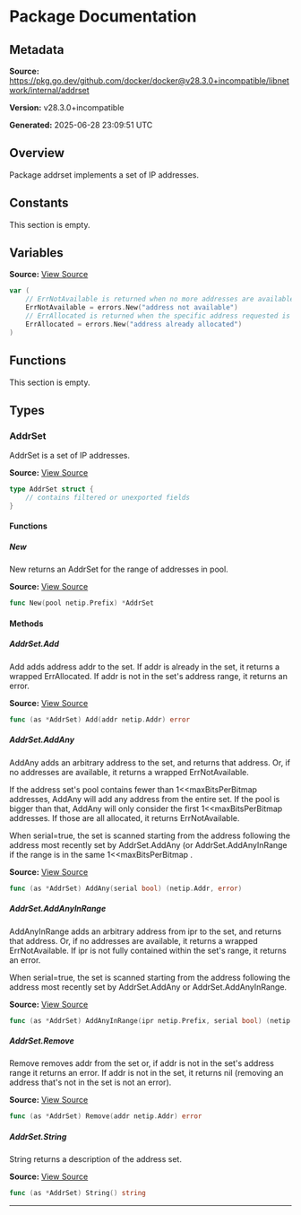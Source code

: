 # Package Documentation

## Metadata

**Source:** https://pkg.go.dev/github.com/docker/docker@v28.3.0+incompatible/libnetwork/internal/addrset

**Version:** v28.3.0+incompatible

**Generated:** 2025-06-28 23:09:51 UTC

## Overview

Package addrset implements a set of IP addresses.


## Constants

This section is empty.

## Variables

**Source:** [View Source](https://github.com/docker/docker/blob/v28.3.0/libnetwork/internal/addrset/addrset.go#L16)

```go
var (
	// ErrNotAvailable is returned when no more addresses are available to set
	ErrNotAvailable = errors.New("address not available")
	// ErrAllocated is returned when the specific address requested is already allocated
	ErrAllocated = errors.New("address already allocated")
)
```

## Functions

This section is empty.

## Types

### AddrSet

AddrSet is a set of IP addresses.

**Source:** [View Source](https://github.com/docker/docker/blob/v28.3.0/libnetwork/internal/addrset/addrset.go#L39)  

```go
type AddrSet struct {
	// contains filtered or unexported fields
}
```

#### Functions

##### New

New returns an AddrSet for the range of addresses in pool.

**Source:** [View Source](https://github.com/docker/docker/blob/v28.3.0/libnetwork/internal/addrset/addrset.go#L45)  

```go
func New(pool netip.Prefix) *AddrSet
```

#### Methods

##### AddrSet.Add

Add adds address addr to the set. If addr is already in the set, it returns a
wrapped ErrAllocated. If addr is not in the set's address range, it returns
an error.

**Source:** [View Source](https://github.com/docker/docker/blob/v28.3.0/libnetwork/internal/addrset/addrset.go#L55)  

```go
func (as *AddrSet) Add(addr netip.Addr) error
```

##### AddrSet.AddAny

AddAny adds an arbitrary address to the set, and returns that address. Or, if
no addresses are available, it returns a wrapped ErrNotAvailable.

If the address set's pool contains fewer than 1<<maxBitsPerBitmap addresses,
AddAny will add any address from the entire set. If the pool is bigger than
that, AddAny will only consider the first 1<<maxBitsPerBitmap addresses. If
those are all allocated, it returns ErrNotAvailable.

When serial=true, the set is scanned starting from the address following
the address most recently set by AddrSet.AddAny (or AddrSet.AddAnyInRange
if the range is in the same 1<<maxBitsPerBitmap .

**Source:** [View Source](https://github.com/docker/docker/blob/v28.3.0/libnetwork/internal/addrset/addrset.go#L81)  

```go
func (as *AddrSet) AddAny(serial bool) (netip.Addr, error)
```

##### AddrSet.AddAnyInRange

AddAnyInRange adds an arbitrary address from ipr to the set, and returns that
address. Or, if no addresses are available, it returns a wrapped ErrNotAvailable.
If ipr is not fully contained within the set's range, it returns an error.

When serial=true, the set is scanned starting from the address following
the address most recently set by AddrSet.AddAny or AddrSet.AddAnyInRange.

**Source:** [View Source](https://github.com/docker/docker/blob/v28.3.0/libnetwork/internal/addrset/addrset.go#L102)  

```go
func (as *AddrSet) AddAnyInRange(ipr netip.Prefix, serial bool) (netip.Addr, error)
```

##### AddrSet.Remove

Remove removes addr from the set or, if addr is not in the set's address range it
returns an error. If addr is not in the set, it returns nil (removing an address
that's not in the set is not an error).

**Source:** [View Source](https://github.com/docker/docker/blob/v28.3.0/libnetwork/internal/addrset/addrset.go#L127)  

```go
func (as *AddrSet) Remove(addr netip.Addr) error
```

##### AddrSet.String

String returns a description of the address set.

**Source:** [View Source](https://github.com/docker/docker/blob/v28.3.0/libnetwork/internal/addrset/addrset.go#L146)  

```go
func (as *AddrSet) String() string
```

---

